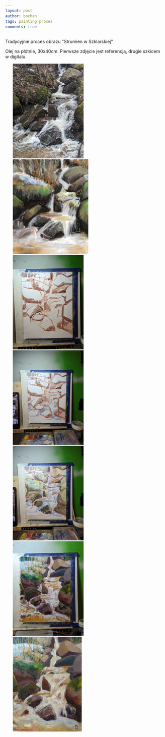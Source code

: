 ```yaml
---
layout: post
author: bochen
tags: painting proces
comments: true
---
```

Tradycyjnie proces obrazu "Strumien w Szklarskiej"


Olej na płótnie, 30x40cm.
Pierwsze zdjęcie jest referencją, drugie szkicem w digitalu.  

<ul id="media" class="clearfix justified-gallery">
<div
            class="albumList"
            data-sub-html=""
            data-download-url="../assets/images/014_szklarska/large_000.jpg"
            data-src="../assets/images/014_szklarska/large_000.jpg"
            data-exthumbimage="../assets/images/014_szklarska/thumb_000.jpg"
            >
            <a href="../assets/images/014_szklarska/large_000.jpg">
            <img src="../assets/images/014_szklarska/small_000.jpg" height="300" />
            </a>
            </div>
<div
            class="albumList"
            data-sub-html=""
            data-download-url="../assets/images/014_szklarska/large_001.jpg"
            data-src="../assets/images/014_szklarska/large_001.jpg"
            data-exthumbimage="../assets/images/014_szklarska/thumb_001.jpg"
            >
            <a href="../assets/images/014_szklarska/large_001.jpg">
            <img src="../assets/images/014_szklarska/small_001.jpg" height="300" />
            </a>
            </div>
<div
            class="albumList"
            data-sub-html=""
            data-download-url="../assets/images/014_szklarska/large_002.jpg"
            data-src="../assets/images/014_szklarska/large_002.jpg"
            data-exthumbimage="../assets/images/014_szklarska/thumb_002.jpg"
            >
            <a href="../assets/images/014_szklarska/large_002.jpg">
            <img src="../assets/images/014_szklarska/small_002.jpg" height="300" />
            </a>
            </div>
<div
            class="albumList"
            data-sub-html=""
            data-download-url="../assets/images/014_szklarska/large_003.jpg"
            data-src="../assets/images/014_szklarska/large_003.jpg"
            data-exthumbimage="../assets/images/014_szklarska/thumb_003.jpg"
            >
            <a href="../assets/images/014_szklarska/large_003.jpg">
            <img src="../assets/images/014_szklarska/small_003.jpg" height="300" />
            </a>
            </div>
<div
            class="albumList"
            data-sub-html=""
            data-download-url="../assets/images/014_szklarska/large_004.jpg"
            data-src="../assets/images/014_szklarska/large_004.jpg"
            data-exthumbimage="../assets/images/014_szklarska/thumb_004.jpg"
            >
            <a href="../assets/images/014_szklarska/large_004.jpg">
            <img src="../assets/images/014_szklarska/small_004.jpg" height="300" />
            </a>
            </div>
<div
            class="albumList"
            data-sub-html=""
            data-download-url="../assets/images/014_szklarska/large_005.jpg"
            data-src="../assets/images/014_szklarska/large_005.jpg"
            data-exthumbimage="../assets/images/014_szklarska/thumb_005.jpg"
            >
            <a href="../assets/images/014_szklarska/large_005.jpg">
            <img src="../assets/images/014_szklarska/small_005.jpg" height="300" />
            </a>
            </div>
<div
            class="albumList"
            data-sub-html=""
            data-download-url="../assets/images/014_szklarska/large_006.jpg"
            data-src="../assets/images/014_szklarska/large_006.jpg"
            data-exthumbimage="../assets/images/014_szklarska/thumb_006.jpg"
            >
            <a href="../assets/images/014_szklarska/large_006.jpg">
            <img src="../assets/images/014_szklarska/small_006.jpg" height="300" />
            </a>
            </div>
</ul>